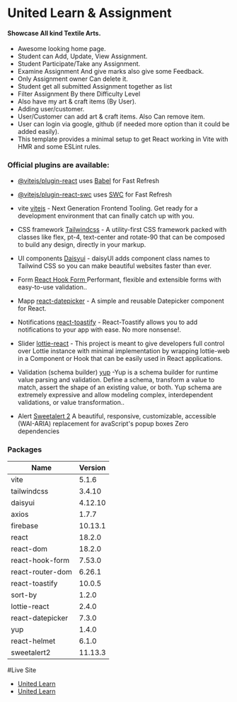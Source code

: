 # United Learn & Assignment

#### Showcase All kind Textile Arts.

- Awesome looking home page.
- Student can Add, Update, View Assignment.
- Student Participate/Take any Assignment.
- Examine Assignment And give marks also give some Feedback.
- Only Assignment owner Can delete it.
- Student get all submitted Assignment together as list
- Filter Assignment By there Difficulty Level
- Also have my art & craft items (By User).
- Adding user/customer.
- User/Customer can add art & craft items. Also Can remove item.
- User can login via google, github (if needed more option than it could be
  added easily).
- This template provides a minimal setup to get React working in Vite with HMR
  and some ESLint rules.

### Official plugins are available:

- [@vitejs/plugin-react](https://github.com/vitejs/vite-plugin-react/blob/main/packages/plugin-react/README.md)
  uses [Babel](https://babeljs.io/) for Fast Refresh
- [@vitejs/plugin-react-swc](https://github.com/vitejs/vite-plugin-react-swc)
  uses [SWC](https://swc.rs/) for Fast Refresh

- vite [vitejs](https://vitejs.dev/) - Next Generation Frontend Tooling. Get
  ready for a development environment that can finally catch up with you.
- CSS framework [Tailwindcss](https://tailwindcss.com/) - A utility-first CSS
  framework packed with classes like flex, pt-4, text-center and rotate-90 that
  can be composed to build any design, directly in your markup.
- UI components [Daisyui](https://github.com/daisyui/react-daisyui) - daisyUI
  adds component class names to Tailwind CSS so you can make beautiful websites
  faster than ever.

- Form [React Hook Form ](https://github.com/react-hook-form/react-hook-form)
  Performant, flexible and extensible forms with easy-to-use validation..
- Mapp [react-datepicker](https://github.com/Hacker0x01/react-datepicker) - A
  simple and reusable Datepicker component for React.
- Notifications [react-toastify](https://github.com/fkhadra/react-toastify) -
  React-Toastify allows you to add notifications to your app with ease. No more
  nonsense!.
- Slider [lottie-react](https://github.com/Gamote/lottie-react) - This project
  is meant to give developers full control over Lottie instance with minimal
  implementation by wrapping lottie-web in a Component or Hook that can be
  easily used in React applications.
- Validation (schema builder) [yup](https://github.com/jquense/yup) -Yup is a
  schema builder for runtime value parsing and validation. Define a schema,
  transform a value to match, assert the shape of an existing value, or both.
  Yup schema are extremely expressive and allow modeling complex, interdependent
  validations, or value transformation..

- Alert [Sweetalert 2](https://sweetalert2.github.io) A beautiful, responsive,
  customizable, accessible (WAI-ARIA) replacement for avaScript's popup boxes
  Zero dependencies

### Packages

| Name             | Version |
| ---------------- | ------- |
| vite             | 5.1.6   |
| tailwindcss      | 3.4.10  |
| daisyui          | 4.12.10 |
| axios            | 1.7.7   |
| firebase         | 10.13.1 |
| react            | 18.2.0  |
| react-dom        | 18.2.0  |
| react-hook-form  | 7.53.0  |
| react-router-dom | 6.26.1  |
| react-toastify   | 10.0.5  |
| sort-by          | 1.2.0   |
| lottie-react     | 2.4.0   |
| react-datepicker | 7.3.0   |
| yup              | 1.4.0   |
| react-helmet     | 6.1.0   |
| sweetalert2      | 11.13.3 |

#Live Site

- [United Learn](https://united-study-3b5ea.web.app)
- [United Learn](https://united-study-3b5ea.firebaseapp.com)
